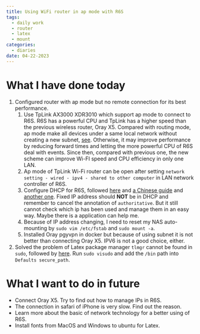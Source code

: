 ```yaml
---
title: Using WiFi router in ap mode with R6S 
tags:
  - daily work
  - router
  - latex
  - mount
categories:
  - diaries
date: 04-22-2023
---
```

# What I have done today

1. Configured router with ap mode but no remote connection for its best performance. 
	1. Use TpLink AX3000 XDR3010 which support ap mode to connect to R6S. R6S has a powerful CPU and TpLink has a higher speed than the previous wireless router, Oray X5. Compared with routing mode, ap mode make all devices under a same local network without creating a new subnet, [see](https://zhuanlan.zhihu.com/p/349604997). Otherwise, it may improve performance by reducing forward times and letting the more powerful CPU of R6S deal with events. Since then, compared with previous one, the new scheme can improve Wi-FI speed and CPU efficiency in only one LAN.  
	2. Ap mode of TpLink Wi-Fi router can be open after setting `network setting - wired - ipv4 - shared to other computer` in LAN network controller of R6S.
	3. Configure DHCP for R6S, followed [here](http://linuxfordevices.com/tutorials/ubuntu/dhcp-server-on-ubuntu) and [a Chinese guide](https://www.codenong.com/cs105867978) and [another one](https://blog.csdn.net/weixin_52365243/article/details/127344447). Fixed IP address should **NOT** be in DHCP and remember to cancel the annotation of `authoritative`. But it still cannot check which ip has been used and manage them in an easy way. Maybe there is a application can help me.
	4. Because of IP address changing, I need to reset my NAS auto-mounting by `sudo vim /etc/fstab` and `sudo mount -a`. 
	5. Installed Oray pgyvpn in docker but because of using subnet it is not better than connecting Oray X5. IPV6 is not a good choice, either. 
2. Solved the problem of Latex package manager `tlmgr` cannot be found in `sudo`, followed by [here](https://www.douban.com/note/557555838/?_i=2084163zFaZOiT,2166830zFaZOiT). Run `sudo visudo` and add the `/bin` path into `Defaults secure_path`.


# What I want to do in future
- Connect Oray X5. Try to find out how to manage IPs in R6S.
- The connection in safari of iPhone is very slow. Find out the reason.
- Learn more about the basic of network technology for a better using of R6S.
- Install fonts from MacOS and Windows to ubuntu for Latex.
